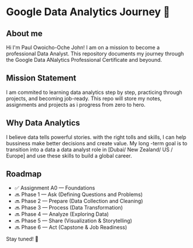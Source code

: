 # Google Data Analytics Journey 🚀

## About me 
Hi I'm Paul Owoicho-Oche John! I am on a mission to become a professional Data Analyst. This repository documents my journey through the Google Data ANalytics Professional Certificate and beyound. 
## Mission Statement 
I am commited to learning data analytics step by step, practicing through projects, and becoming job-ready. This repo will store my notes, assignments and projects as i progress from zero to hero. 
## Why Data Analytics 
I believe data tells powerful stories. with the right tolls and skills, I can help bussiness make better decisions and create value. My long -term goal is to transition into a data a data analyst role in [Dubai/ New Zealand/ US / Europe] and use these skills to build a global career. 

## Roadmap  
- ✅ Assignment A0 — Foundations  
- 🔜 Phase 1 — Ask (Defining Questions and Problems) 
- 🔜 Phase 2 — Prepare (Data Collection and Cleaning)  
- 🔜 Phase 3 — Process (Data Transformation)  
- 🔜 Phase 4 — Analyze (Exploring Data)  
- 🔜 Phase 5 — Share (Visualization & Storytelling)  
- 🔜 Phase 6 — Act (Capstone & Job Readiness)  

Stay tuned! 🚀

